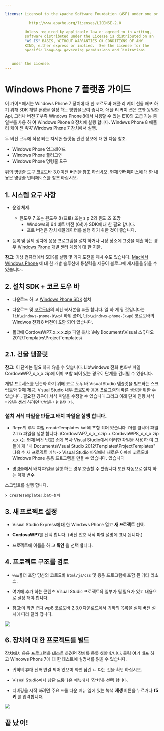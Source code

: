 ```yaml
---

license: Licensed to the Apache Software Foundation (ASF) under one or more contributor license agreements. See the NOTICE file distributed with this work for additional information regarding copyright ownership. The ASF licenses this file to you under the Apache License, Version 2.0 (the "License"); you may not use this file except in compliance with the License. You may obtain a copy of the License at

           http://www.apache.org/licenses/LICENSE-2.0
    
         Unless required by applicable law or agreed to in writing,
         software distributed under the License is distributed on an
         "AS IS" BASIS, WITHOUT WARRANTIES OR CONDITIONS OF ANY
         KIND, either express or implied.  See the License for the
         specific language governing permissions and limitations
    

   under the License.
---
```


# Windows Phone 7 플랫폼 가이드

이 가이드에서는 Windows Phone 7 장치에 대 한 코르도바 애플 리 케이 션을 배포 하기 위해 SDK 개발 환경을 설정 하는 방법을 보여 줍니다. 애플 리 케이 션은 또한 동일한 Api, 그러나 버전 7 부족 Windows Phone 8에서 사용할 수 있는 IE10의 고급 기능 중 일부를 사용 하 여 Windows Phone 8 장치에 실행 합니다. Windows Phone 8 애플 리 케이 션 *하지* Windows Phone 7 장치에서 실행.

두 버전 모두에 적용 되는 자세한 플랫폼 관련 정보에 대 한 다음 참조.

*   Windows Phone 업그레이드
*   Windows Phone 플러그인
*   Windows Phone 명령줄 도구

위의 명령줄 도구 코르도바 3.0 이전 버전을 참조 하십시오. 현재 인터페이스에 대 한 내용은 명령줄 인터페이스를 참조 하십시오.

## 1. 시스템 요구 사항

*   운영 체제:
    
    *   윈도우 7 또는 윈도우 8 (프로) 또는 s p 2와 윈도 즈 조망 
        *   Windows의 64 비트 버전 (64)가 SDK에 대 한 필요 합니다.
        *   프로 버전은 장치 에뮬레이터를 실행 하기 위한 것이 좋습니다.

*   등록 및 실제 장치에 응용 프로그램을 설치 하거나 시장 장소에 그것을 제출 하는 경우 [Windows Phone 개발 센터][1] 계정에 대 한 지불.

 [1]: http://dev.windowsphone.com/en-us/publish

**참고:** 가상 컴퓨터에서 SDK를 실행 몇 가지 도전을 제시 수도 있습니다. [Mac에서 Windows Phone][2] 에 대 한 개발 솔루션에 통찰력을 제공이 블로그에 게시물을 읽을 수 있습니다..

 [2]: http://aka.ms/BuildaWP8apponaMac

## 2. 설치 SDK + 코르 도우 바

*   다운로드 하 고 [Windows Phone SDK][3] 설치

*   다운로드 및 [코르도바][4]의 최신 복사본을 추출 합니다. 일 하 게 될 것입니다는 `lib\windows-phone-8\wp7` 하위 폴더, `lib\windows-phone-8\wp8` 코르도바의 Windwos 전화 8 버전이 포함 되어 있습니다.

*   폴더에 CordovaWP7\_x\_x_x.zip 파일 복사: \My Documents\Visual 스튜디오 2012\Templates\ProjectTemplates\

 [3]: http://www.microsoft.com/download/en/details.aspx?displaylang=en&id=27570/
 [4]: http://phonegap.com/download

## 2.1. 건물 템플릿

**참고:** 이 단계는 필요 하지 않을 수 있습니다. Lib\windows 전화 번호부 파일 CordovaWP7\_x\_x_x.zip에 이미 포함 되어 있는 경우이 단계를 건너뛸 수 있습니다.

개발 프로세스를 단순화 하기 위해 코르 도우 바 Visual Studio 템플릿을 빌드하는 스크립트와 함께 제공. Visual Studio 내부 코르도바 응용 프로그램의 빠른 생성을 위한 수 있습니다. 필요한 경우이 서식 파일을 수정할 수 있습니다 그리고 아래 단계 진행 서식 파일을 생성 하려면 방법을 나타냅니다.

### 설치 서식 파일을 만들고 배치 파일을 실행 합니다.

*   Repo의 루트 파일 createTemplates.bat에 포함 되어 있습니다. 더블 클릭이 파일 2.zip 파일을 생성 합니다. (CordovaWP7\_x\_x\_x.zip + CordovaWP8\_x\_x\_x.zip x.x.x는 현재 버전 번호) 쉽게 복사 Visual Studio에서 이러한 파일을 사용 하 여 그들에 게 "내 Documents\Visual Studio 2012\Templates\ProjectTemplates\" 다음 수 새 프로젝트 메뉴-> Visual Studio 파일에서 새로운 아파치 코르도바 Windows Phone 응용 프로그램을 만들 수 있습니다. 있습니다

*   명령줄에서 배치 파일을 실행 하는 경우 호출할 수 있습니다 또한 자동으로 설치 하는 매개 변수

스크립트를 실행 합니다.

    > createTemplates.bat-설치
    

## 3. 새 프로젝트 설정

*   Visual Studio Express에 대 한 Windows Phone 열고 **새 프로젝트** 선택.

*   **CordovaWP7**를 선택 합니다. (버전 번호 서식 파일 설명에 표시 됩니다.)

*   프로젝트에 이름을 하 고 **확인** 을 선택 합니다.

## 4. 프로젝트 구조를 검토

*   `www`폴더 포함 당신의 코르도바 `html/js/css` 및 응용 프로그램에 포함 된 기타 리소스.

*   여기에 추가 하는 콘텐츠 Visual Studio 프로젝트의 일부가 될 필요가 있고 내용으로 설정 해야 합니다.

*   참고:이 화면 캡처 wp8 코르도바 2.3.0 다운로드에서 귀하의 목록을 실제 버전 설치에 따라 달라 집니다.

![][5]

 [5]: img/guide/platforms/wp8/projectStructure.png

## 6. 장치에 대 한 프로젝트를 빌드

장치에서 응용 프로그램을 테스트 하려면 장치를 등록 해야 합니다. 클릭 [여기][6] 배포 하 고 Windows Phone 7에 대 한 테스트에 설명서를 읽을 수 있습니다.

 [6]: http://msdn.microsoft.com/en-us/library/windowsphone/develop/ff402565(v=vs.105).aspx

*   귀하의 휴대 전화 연결 되어 있으며 화면 잠긴 ㄴ 다는 것을 확인 하십시오.

*   Visual Studio에서 상단 드롭다운 메뉴에서 '장치'를 선택 합니다.

*   디버깅을 시작 하려면 주요 드롭 다운 메뉴 옆에 있는 녹색 **재생** 버튼을 누르거나 **f5 키** 를 입력합니다.

![][7]

 [7]: img/guide/platforms/wp7/wpd.png

## 끝 났 어!